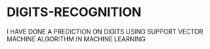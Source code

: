 # DIGITS-RECOGNITION
I HAVE DONE A PREDICTION ON DIGITS USING SUPPORT VECTOR MACHINE ALGORITHM IN MACHINE LEARNING
